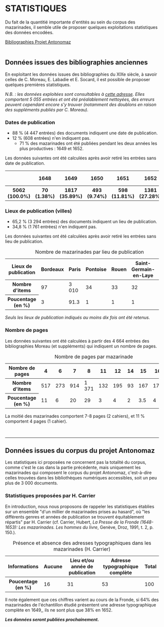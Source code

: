 # STATISTIQUES

Du fait de la quantitié importante d'entités au sein du corpus des mazarinades, il semble utile de proposer quelques exploitations statistiques des données encodées.

<div class="button">
	<a href="#données-issues-des-bibliographies-anciennes">
		<paper-button raised="">Bibliographies</paper-button>
	</a>
	<a href="#données-issues-du-corpus-du-projet-antonomaz">
		<paper-button raised="">Projet Antonomaz</paper-button>
	</a>
</div>

<br/>

## Données issues des bibliographies anciennes

En exploitant les données issues des bibliographies du XIXe siècle, à savoir celles de C. Moreau, E. Labadie et E. Socard, il est possible de proposer quelques premières statistiques.

*N.B. : les données exploitées sont consultables à [cette adresse](https://antonomaz.huma-num.fr/tools/Biblio_Moreau.html). Elles comportent 5 055 entrées et ont été préalablement nettoyées, des erreurs peuvent cependant encore s'y trouver (notamment des doublons en raison des suppléments publiés par C. Moreau).*


###  Dates de publication

- 88 % (4 447 entrées) des documents indiquent une date de publication.
- 12 % (608 entrées) n'en indiquent pas.
	- 71 % des mazarinades ont été publiées pendant les deux années les plus productives : 1649 et 1652.

Les données suivantes ont été calculées après avoir retiré les entrées sans date de publication.

<table class='table table-striped'>
<tr><th scope='col'></th><th scope='col'>1648</th><th scope='col'>1649</th><th scope='col'>1650</th><th scope='col'>1651</th><th scope='col'>1652</th><th scope='col'>1653</th><th scope='col'>1654</th><th scope='col'>Après 1654</th><th scope='col'>Sans Date</th></tr>
<tr><th scope='col'>5062 (100.0%)</th><th scope='col'>70 (1.38%)</th><th scope='col'>1817 (35.89%)</th><th scope='col'>493 (9.74%)</th><th scope='col'>598 (11.81%)</th><th scope='col'>1381 (27.28%)</th><th scope='col'>42 (0.83%)</th><th scope='col'>25 (0.49%)</th><th scope='col'>29 (0.57%)</th><th scope='col'>602 (11.89%)</th></tr>
</table>


### Lieux de publication (villes)

- 65,2 % (3 294 entrées) des documents indiquent un lieu de publication.
- 34,8 %  (1 761 entrées) n'en indiquent pas.

Les données suivantes ont été calculées après avoir retiré les entrées sans lieu de publication.

<table class="table table-striped">
<thead>
  <tr>
    <th scope="col">Lieux de publication</th>
    <th scope="col">Bordeaux</th>
    <th scope="col">Paris</th>
    <th scope="col">Pontoise</th>
    <th scope="col">Rouen</th>
    <th scope="col">Saint-Germain-en-Laye</th>
    <th scope="col">Total</th>
  </tr>
</thead>
<tbody>
  <tr>
    <th scope="row">Nombre d'items</th>
    <td>97</td>
    <td>3 010</td>
    <td>34</td>
    <td>33</td>
    <td>32</td>
    <td>3 196</td>
  </tr>
  <tr>
    <th scope="row">Poucentage (en %)</th>
    <td>3</td>
    <td>91.3</td>
    <td>1</td>
    <td>1</td>
    <td>1</td>
    <td>97.3</td>
  </tr>
</tbody>
<caption>Nombre de mazarinades par lieu de publication</caption>
</table>

*Seuls les lieux de publication indiqués au moins dix fois ont été retenus.*

### Nombre de pages

Les données suivantes ont été calculées à partir des 4 664 entrées des bibliographies Moreau (et suppléments) qui indiquent un nombre de pages.

<table class="table table-striped">
<thead>
  <tr>
    <th scope="col">Nombre de pages</th>
    <th scope="col">4</th>
    <th scope="col">6</th>
    <th scope="col">7</th>
    <th scope="col">8</th>
    <th scope="col">11</th>
    <th scope="col">12</th>
    <th scope="col">14</th>
    <th scope="col">15</th>
    <th scope="col">16</th>
    <th scope="col">Total</th>
  </tr>
</thead>
<tbody>
  <tr>
    <th scope="row">Nombre d'items</th>
    <td>517</td>
    <td>273</td>
    <td>914</td>
    <td>1 371</td>
    <td>132</td>
    <td>195</td>
    <td>93</td>
    <td>167</td>
    <td>178</td>
    <td>3840</td>
  </tr>
  <tr>
    <th scope="row">Poucentage (en %)</th>
    <td>11</td>
    <td>6</td>
    <td>20</td>
    <td>29</td>
    <td>3</td>
    <td>4</td>
    <td>2</td>
    <td>3.5</td>
    <td>4</td>
    <td>82.5</td>
  </tr>
</tbody>
<caption>Nombre de pages par mazarinade</caption>
</table>

La moitié des mazarinades comportent 7-8 pages (2 cahiers), et 11 % comportent 4 pages (1 cahier).

<br/>
<hr/>

## Données issues du corpus du projet Antonomaz

Les statistiques ici proposées ne concernent pas la totalité du corpus, comme c'est le cas dans la partie précédente, mais uniquement les mazarinades qui composent le corpus du projet Antonomaz, c'est-à-dire celles trouvées dans les bibliothèques numériques accessibles, soit un peu plus de 3 000 documents.

### Statistiques proposées par H. Carrier

En introduction, nous nous proposons de rappeler les statistiques établies sur un ensemble "d'un millier de mazarinades prises au hasard", où "les différents genres et années de publication se trouvent équitablement répartis" par H. Carrier (cf. Carrier, Hubert, *La Presse de la Fronde (1648-1653): Les mazarinades. Les hommes du livre*, Genève, Droz, 1991, t. 2, p. 150.). 

<table class="table table-striped">
<thead>
  <tr>
    <th scope="col">Informations</th>
    <th scope="col">Aucune</th>
    <th scope="col">Lieu et/ou année de publication</th>
    <th scope="col">Adresse typographique complète</th>
    <th scope="col">Total</th>
  </tr>
</thead>
<tbody>
  <tr>
    <th scope="row">Poucentage (en %)</th>
    <td>16</td>
    <td>31</td>
    <td>53</td>
    <td>100</td>
  </tr>
</tbody>
<caption>Présence et absence des adresses typographiques dans les mazarinades (H. Carrier)</caption>
</table>

Il note également que ces chiffres varient au cours de la Fronde, si 64% des mazarinades de l'échantillon étudié présentent une adresse typographique complète en 1649,, ils ne sont plus que 38% en 1652.


***Les données seront publiées prochainement.***
